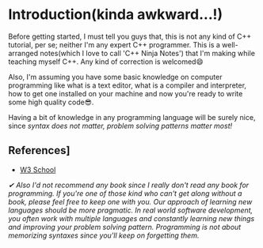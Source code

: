 # Introduction(kinda awkward...!)
Before getting started, I must tell you guys that, this is not any kind of C++ tutorial, per se; neither I'm any expert C++ programmer. This is a well-arranged notes(which I love to call 'C++ Ninja Notes') that I'm making while teaching myself C++. Any kind of correction is welcomed😄

Also, I'm assuming you have some basic knowledge on computer programming like what is a text editor, what is a compiler and interpreter, how to get one installed on your machine and now you're ready to write some high quality code😎.  
  
Having a bit of knowledge in any programming language will be surely nice, since  _syntax does not matter, problem solving patterns matter most!_

## References]

-   [W3 School](https://www.w3schools.com/CPP/default.asp)

_✔ Also I'd not recommend any book since I really don't read any book for programming. If you're one of those kind who can't get along without a book, please feel free to keep one with you. Our approach of learning new languages should be more pragmatic. In real world software development, you often work with multiple languages and constantly learning new things and improving your problem solving pattern. Programming is not about memorizing syntaxes since you'll keep on forgetting them._